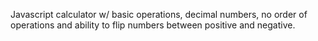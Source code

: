 Javascript calculator w/ basic operations, decimal numbers, no order of operations and ability to flip numbers between positive and negative.

